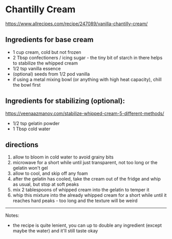 # Chantilly Cream

https://www.allrecipes.com/recipe/247089/vanilla-chantilly-cream/

## Ingredients for base cream

* 1 cup cream, cold but not frozen
* 2 Tbsp confectioners / icing sugar - the tiny bit of starch in there helps to stabilize the whipped cream
* 1/2 tsp vanilla essence
* (optional) seeds from 1/2 pod vanilla
* if using a metal mixing bowl (or anything with high heat capacity), chill the bowl first

## Ingredients for stabilizing (optional):

https://veenaazmanov.com/stabilize-whipped-cream-5-different-methods/

* 1/2 tsp gelatin powder
* 1 Tbsp cold water

## directions

1. allow to bloom in cold water to avoid grainy bits
2. microwave for a short while until just transparent, not too long or the gelatin won't gel
3. allow to cool, and skip off any foam
4. after the gelatin has cooled, take the cream out of the fridge and whip as usual, but stop at soft peaks
5. mix 2 tablespoons of whipped cream into the gelatin to temper it
6. whip this mixture into the already whipped cream for a short while until it reaches hard peaks - too long and the
   texture will be weird

---

Notes:

* the recipe is quite lenient, you can up to double any ingredient (except maybe the water) and it'll still taste okay